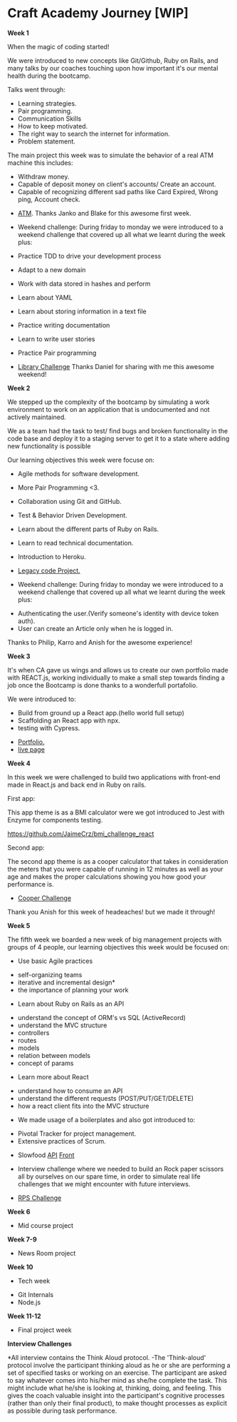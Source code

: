 # Craft Academy Journey [WIP]

**Week 1**

When the magic of coding started! 

We were introduced to new concepts like Git/Github,  Ruby on Rails, and many talks by our coaches touching upon how important it's our mental health during the bootcamp.

Talks went through:
- Learning strategies.
- Pair programming.
- Communication Skills
- How to keep motivated.
- The right way to search the internet for information.
- Problem statement.

The main project this week was to simulate the behavior of a real ATM machine this includes:
- Withdraw money.
- Capable of deposit money on client's accounts/ Create an account.
- Capable of recognizing different sad paths like Card Expired, Wrong ping, Account check.

* [ATM](https://github.com/JaimeCrz/ATM_Challenge). 
Thanks Janko and Blake for this awesome first week.

* Weekend challenge:
During friday to monday we were introduced to a weekend challenge that covered up all what we learnt during the week plus:

- Practice TDD to drive your development process
- Adapt to a new domain
- Work with data stored in hashes and perform
- Learn about YAML
- Learn about storing information in a text file
- Practice writing documentation
- Learn to write user stories
- Practice Pair programming

- [Library Challenge](https://github.com/JaimeCrz/library-challenge)
Thanks Daniel for sharing with me this awesome weekend!

**Week 2**

We stepped up the complexity of the bootcamp by simulating a work environment to work on an application that is undocumented and not actively maintained.

We as a team had the task to test/ find bugs and broken functionality in the code base and deploy it to a staging server to get it to a state where adding new functionality is possible

Our learning objectives this week were focuse on: 

- Agile methods for software development. 

-  More Pair Programming <3.

- Collaboration using Git and GitHub.

- Test & Behavior Driven Development.

- Learn about the different parts of Ruby on Rails.

- Learn to read technical documentation.

- Introduction to Heroku.

* [Legacy code Project.](https://github.com/CraftAcademy/legacy_team4_2020)

* Weekend challenge:
During friday to monday we were introduced to a weekend challenge that covered up all what we learnt during the week plus:

- Authenticating the user.(Verify someone's identity with device token auth).
- User can create an Article only when he is logged in.

Thanks to Philip, Karro and Anish for the awesome experience!

**Week 3**

It's when CA gave us wings and allows us to create our own portfolio made with REACT.js, working individually to make a small step towards finding a job once the Bootcamp is done thanks to a wonderfull portafolio.

We were introduced to:
- Build from ground up a React app.(hello world full setup)
- Scaffolding an React app with npx.
- testing with Cypress.

* [Portfolio.](https://github.com/JaimeCrz/J.Code)
* [live page](https://jcruz.netlify.app/)


**Week 4**

In this week we were challenged to build two applications with front-end made in React.js and back end in Ruby on rails.

First app:

This app theme is as a BMI calculator were we got introduced to Jest with Enzyme for components testing.


https://github.com/JaimeCrz/bmi_challenge_react


Second app:

The second app theme is as a cooper calculator that takes in consideration the meters that you were capable of running in 12 minutes as well as your age and makes the proper calculations showing you how good your performance is.

* [Cooper Challenge](https://github.com/JaimeCrz/Front_cooper_challenge)

Thank you Anish for this week of headeaches! but we made it through!


**Week 5**

The fifth week we boarded a new week of big management projects with groups of 4 people, our learning objectives this week would be focused on:

* Use basic Agile practices
- self-organizing teams
- iterative and incremental design*
- the importance of planning your work

* Learn about Ruby on Rails as an API
- understand the concept of ORM's vs SQL (ActiveRecord)
- understand the MVC structure
- controllers
- routes
- models
- relation between models
- concept of params 

* Learn more about React
- understand how to consume an API
- understand the different requests (POST/PUT/GET/DELETE)
- how a react client fits into the MVC structure


* We made usage of a boilerplates and also got introduced to:
- Pivotal Tracker for project management.
- Extensive practices of Scrum.  

* Slowfood
[API](https://github.com/CraftAcademy/slowfood_api_team_4)
[Front](https://github.com/CraftAcademy/slowfood-client-team-4)


* Interview challenge where we needed to build an Rock paper scissors all by ourselves on our spare time, in order to simulate real life challenges that we might encounter with future interviews.

* [RPS Challenge](https://github.com/JaimeCrz/RPS_game)

**Week 6**
* Mid course project

**Week 7-9**
* News Room project

**Week 10**
* Tech week
- Git Internals
- Node.js


**Week 11-12**
* Final project week


**Interview Challenges**

*All interview contains the Think Aloud protocol.
-The 'Think-aloud' protocol involve the participant thinking aloud as he or she are performing a set of specified tasks or working on an exercise. The participant are asked to say whatever comes into his/her mind as she/he complete the task. This might include what he/she is looking at, thinking, doing, and feeling. This gives the coach valuable insight into the participant's cognitive processes (rather than only their final product), to make thought processes as explicit as possible during task performance.

